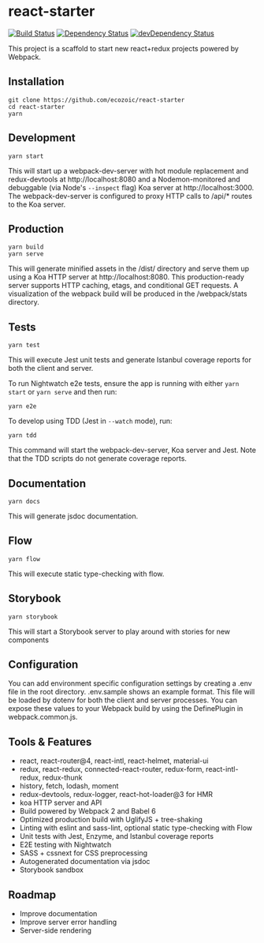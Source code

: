 # react-starter
[![Build Status](https://travis-ci.org/ecozoic/react-starter.svg?branch=master)](https://travis-ci.org/ecozoic/react-starter) [![Dependency Status](https://david-dm.org/ecozoic/react-starter.svg)](https://david-dm.org/ecozoic/react-starter) [![devDependency Status](https://david-dm.org/ecozoic/react-starter/dev-status.png)](https://david-dm.org/ecozoic/react-starter?type=dev)

This project is a scaffold to start new react+redux projects powered by Webpack.

## Installation
```
git clone https://github.com/ecozoic/react-starter
cd react-starter
yarn
```

## Development
```
yarn start
```

This will start up a webpack-dev-server with hot module replacement and redux-devtools at http://localhost:8080 and a Nodemon-monitored and debuggable (via Node's ```--inspect``` flag) Koa server at http://localhost:3000. 
The webpack-dev-server is configured to proxy HTTP calls to /api/* routes to the Koa server.

## Production
```
yarn build
yarn serve
```

This will generate minified assets in the /dist/ directory and serve them up using a Koa HTTP server at http://localhost:8080. 
This production-ready server supports HTTP caching, etags, and conditional GET requests. 
A visualization of the webpack build will be produced in the /webpack/stats directory. 

## Tests
```
yarn test
```

This will execute Jest unit tests and generate Istanbul coverage reports for both the client and server.

To run Nightwatch e2e tests, ensure the app is running with either ```yarn start``` or ```yarn serve``` and then run:
```
yarn e2e
```

To develop using TDD (Jest in ```--watch``` mode), run:
```
yarn tdd
```
This command will start the webpack-dev-server, Koa server and Jest. Note that the TDD scripts do not generate coverage reports.

## Documentation
```
yarn docs
```

This will generate jsdoc documentation.

## Flow
```
yarn flow
```

This will execute static type-checking with flow.

## Storybook
```
yarn storybook
```

This will start a Storybook server to play around with stories for new components

## Configuration
You can add environment specific configuration settings by creating a .env file in the root directory. .env.sample shows an example format. 
This file will be loaded by dotenv for both the client and server processes. 
You can expose these values to your Webpack build by using the DefinePlugin in webpack.common.js.

## Tools & Features
* react, react-router@4, react-intl, react-helmet, material-ui
* redux, react-redux, connected-react-router, redux-form, react-intl-redux, redux-thunk
* history, fetch, lodash, moment
* redux-devtools, redux-logger, react-hot-loader@3 for HMR
* koa HTTP server and API
* Build powered by Webpack 2 and Babel 6
* Optimized production build with UglifyJS + tree-shaking
* Linting with eslint and sass-lint, optional static type-checking with Flow
* Unit tests with Jest, Enzyme, and Istanbul coverage reports
* E2E testing with Nightwatch
* SASS + cssnext for CSS preprocessing
* Autogenerated documentation via jsdoc
* Storybook sandbox

## Roadmap
* Improve documentation
* Improve server error handling
* Server-side rendering